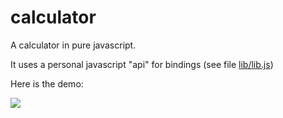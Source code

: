 # calculator

A calculator in pure javascript.

It uses a personal javascript "api" for bindings (see file [lib/lib.js](https://github.com/npuzin/calculator/blob/master/lib/lib.js))

Here is the demo: 

<a href="https://npuzin.github.io/calculator/calculator.html"><img src="https://npuzin.github.io/calculator/screenshots/calculator.png"/></a>


